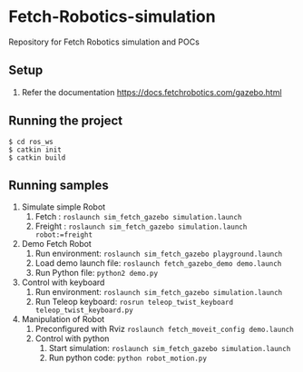 # Fetch-Robotics-simulation
Repository for Fetch Robotics simulation and POCs

## Setup

1. Refer the documentation https://docs.fetchrobotics.com/gazebo.html


## Running the project
```
$ cd ros_ws
$ catkin init
$ catkin build
```

## Running samples
1. Simulate simple Robot
    1. Fetch : `roslaunch sim_fetch_gazebo simulation.launch`
    2. Freight : `roslaunch sim_fetch_gazebo simulation.launch robot:=freight`
2. Demo Fetch Robot
    1. Run environment: `roslaunch sim_fetch_gazebo playground.launch`
    2. Load demo launch file: `roslaunch fetch_gazebo_demo demo.launch`
    3. Run Python file: `python2 demo.py`
3. Control with keyboard
    1. Run environment: `roslaunch sim_fetch_gazebo simulation.launch`
    2. Run Teleop keyboard: `rosrun teleop_twist_keyboard teleop_twist_keyboard.py`
4. Manipulation of Robot
    1. Preconfigured with Rviz `roslaunch fetch_moveit_config demo.launch`
    2. Control with python
        1. Start simulation: `roslaunch sim_fetch_gazebo simulation.launch`
        2. Run python code: `python robot_motion.py`

    
